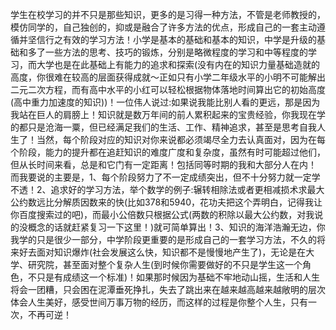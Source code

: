 学生在校学习的并不只是那些知识，更多的是习得一种方法，不管是老师教授的，模仿同学的，自己独创的，抑或是融合了许多方法的优点，形成自己的一套主动遵循并坚信行之有效的学习方法！小学是基本的基础和基本的知识，中学是升级的基础和多了一些方法的思考、技巧的锻炼，分别是略微程度的学习和中等程度的学习，而大学也是在此基础上有能力的追求和探索(没有内在的知识力量基础造就的高度，你很难在较高的层面获得成就～正如只有小学二年级水平的小明不可能解出二元二次方程，而有高中水平的小红可以轻松根据物体落地时间算出它的初始高度(高中重力加速度的知识))！一位伟人说过:如果说我能比别人看的更远，那是因为我站在巨人的肩膀上！知识就是数万年间的前人累积起来的宝贵经验，你我现在学的都只是沧海一粟，但已经满足我们的生活、工作、精神追求，甚至是思考自我人生了！当然，每个阶段对应的知识对你来说都必须竭尽全力去认真面对，因为在每个阶段，能力的提升都在追赶知识的难度广度和复杂度，虽然有时可能超过他们，但从长时间来看，总是和它门有一定距离！包括同等时期的我和大部分人在内！
而我要说的主要是，1、每个阶段努力了不一定成绩突出，但不十分努力就一定学不透！2、追求好的学习方法，举个数学的例子:辗转相除法或者更相减损术求最大公约数远比分解质因数来的快(比如378和5940，花功夫把这个弄明白，记得我让你百度搜索过的吧)，而最小公倍数只根据公式(两数的积除以最大公约数，对我说的没概念的话就赶紧复习一下这里！)就可简单算出！3、知识的海洋浩瀚无边，你我学的只是很少一部分，中学阶段更重要的是形成自己的一套学习方法，不久的将来好去面对知识爆炸(社会发展这么快，知识都不是慢慢地产生了)，无论是在大学、研究院，甚至面对整个复杂人生(到时候你需要做好的不只是学生这一个角色，不只是有成绩这一个标准)！如果那时候因为基础不牢地动山摇，生活和人生将会一团糟，只会困在泥潭垂死挣扎，失去了跳出来在越来越高越来越敞明的层次体会人生美好，感受世间万事万物的经历，而这样的过程是你整个人生，只有一次，不再可逆！